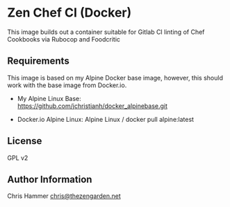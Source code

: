 Zen Chef CI (Docker)
====================

This image builds out a container suitable for Gitlab CI linting of Chef Cookbooks via Rubocop and Foodcritic

Requirements
------------

This image is based on my Alpine Docker base image, however, this should work with the base image from Docker.io.

- My Alpine Linux Base:
  https://github.com/jchristianh/docker_alpinebase.git

- Docker.io Alpine Linux:
  Alpine Linux / docker pull alpine:latest

License
-------

GPL v2

Author Information
------------------

Chris Hammer <chris@thezengarden.net>
